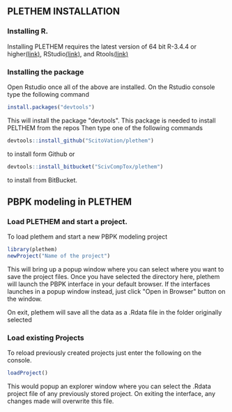 ## PLETHEM INSTALLATION

### Installing R.
Installing PLETHEM requires the latest version of 64 bit R-3.4.4 or higher[(link)](https://www.r-project.org/), RStudio[(link)](https://www.rstudio.com/), and Rtools[(link)](https://cran.r-project.org/bin/windows/Rtools/)

### Installing the package
Open Rstudio once all of the above are installed. On the Rstudio console type the following command
```r
install.packages("devtools")
```
This will install the package "devtools". This package is needed to install PELTHEM from the repos
Then type one of the following commands
```r
devtools::install_github("ScitoVation/plethem")
``` 
to install form Github or 
```r
devtools::install_bitbucket("ScivCompTox/plethem")
``` 
to install from BitBucket.

## PBPK modeling in PLETHEM
### Load PLETHEM and start a project.
To load plethem and start a new PBPK modeling project 
```r
library(plethem)
newProject("Name of the project")
```
This will bring up a popup window where you can select where you want to save the project files. Once you have selected the directory here, plethem will launch the PBPK interface in your default browser. If the interfaces launches in a popup window instead, just click "Open in Browser" button on the window.

On exit, plethem will save all the data as a .Rdata file in the folder originally selected

### Load existing Projects
To reload previously created projects just enter the following on the console.
```r
loadProject()
```
This would popup an explorer window where you can select the .Rdata project file of any previously stored project. On exiting the interface, any changes made will overwrite this file. 
